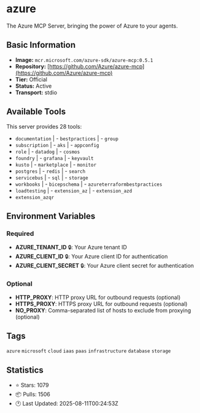 # azure

The Azure MCP Server, bringing the power of Azure to your agents.

## Basic Information

- **Image:** `mcr.microsoft.com/azure-sdk/azure-mcp:0.5.1`
- **Repository:** [https://github.com/Azure/azure-mcp](https://github.com/Azure/azure-mcp)
- **Tier:** Official
- **Status:** Active
- **Transport:** stdio

## Available Tools

This server provides 28 tools:

- `documentation` | - `bestpractices` | - `group`
- `subscription` | - `aks` | - `appconfig`
- `role` | - `datadog` | - `cosmos`
- `foundry` | - `grafana` | - `keyvault`
- `kusto` | - `marketplace` | - `monitor`
- `postgres` | - `redis` | - `search`
- `servicebus` | - `sql` | - `storage`
- `workbooks` | - `bicepschema` | - `azureterraformbestpractices`
- `loadtesting` | - `extension_az` | - `extension_azd`
- `extension_azqr`

## Environment Variables

### Required

- **AZURE_TENANT_ID** 🔒: Your Azure tenant ID
- **AZURE_CLIENT_ID** 🔒: Your Azure client ID for authentication
- **AZURE_CLIENT_SECRET** 🔒: Your Azure client secret for authentication

### Optional

- **HTTP_PROXY**: HTTP proxy URL for outbound requests (optional)
- **HTTPS_PROXY**: HTTPS proxy URL for outbound requests (optional)
- **NO_PROXY**: Comma-separated list of hosts to exclude from proxying (optional)

## Tags

`azure` `microsoft` `cloud` `iaas` `paas` `infrastructure` `database` `storage` 

## Statistics

- ⭐ Stars: 1079
- 📦 Pulls: 1506
- 🕐 Last Updated: 2025-08-11T00:24:53Z
